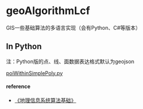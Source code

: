 # geoAlgorithmLcf
GIS一些基础算法的多语言实现（会有Python、C#等版本）


## In Python
注：Python版的点、线、面数据表达格式默认为geojson

[poiWithinSimplePoly.py](poiWithinSimplePoly.py)


#### reference

- [《地理信息系统算法基础》](https://book.douban.com/subject/1844643/)

